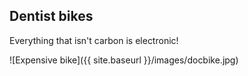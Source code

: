 ## Dentist bikes

Everything that isn't carbon is electronic!

![Expensive bike]({{ site.baseurl }}/images/docbike.jpg)

